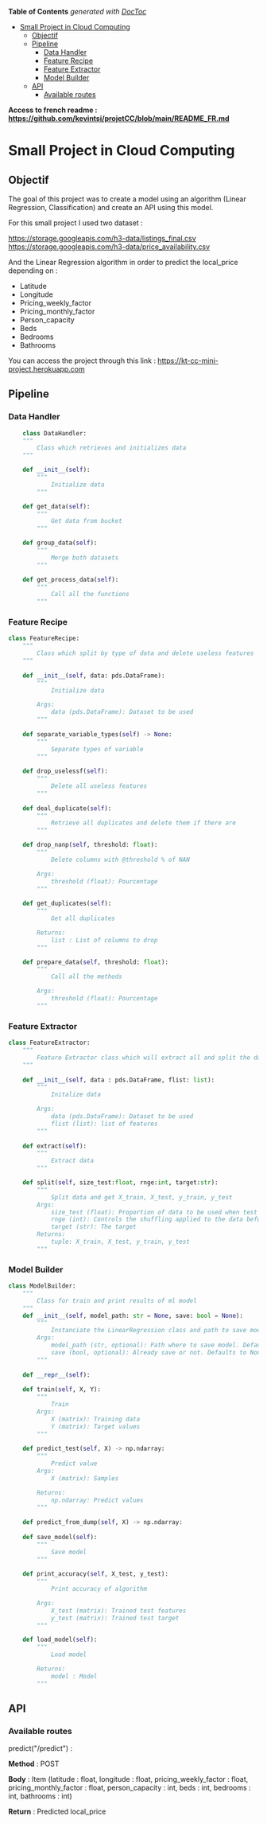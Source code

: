 <!-- START doctoc generated TOC please keep comment here to allow auto update -->
<!-- DON'T EDIT THIS SECTION, INSTEAD RE-RUN doctoc TO UPDATE -->
**Table of Contents**  *generated with [DocToc](https://github.com/thlorenz/doctoc)*

- [Small Project in Cloud Computing](#small-project-in-cloud-computing)
  - [Objectif](#objectif)
  - [Pipeline](#pipeline)
    - [Data Handler](#data-handler)
    - [Feature Recipe](#feature-recipe)
    - [Feature Extractor](#feature-extractor)
    - [Model Builder](#model-builder)
  - [API](#api)
    - [Available routes](#available-routes)

<!-- END doctoc generated TOC please keep comment here to allow auto update -->

**Access to french readme : <a>https://github.com/kevintsi/projetCC/blob/main/README_FR.md</a>** 

# Small Project in Cloud Computing

## Objectif

The goal of this project was to create a model using an algorithm (Linear Regression, Classification) and create an API using this model.

For this small project I used two dataset : 

<a>https://storage.googleapis.com/h3-data/listings_final.csv</a><br/>
<a>https://storage.googleapis.com/h3-data/price_availability.csv</a>

And the Linear Regression algorithm in order to predict the local_price depending on :

- Latitude
- Longitude
- Pricing_weekly_factor
- Pricing_monthly_factor
- Person_capacity
- Beds
- Bedrooms
- Bathrooms

You can access the project through this link : <a>https://kt-cc-mini-project.herokuapp.com</a>

## Pipeline

### Data Handler

```python
    class DataHandler:
    """
        Class which retrieves and initializes data
    """

    def __init__(self):
        """
            Initialize data
        """

    def get_data(self):
        """
            Get data from bucket
        """

    def group_data(self):
        """
            Merge both datasets
        """

    def get_process_data(self):
        """
            Call all the functions
        """
```

### Feature Recipe

```python
class FeatureRecipe:
    """
        Class which split by type of data and delete useless features
    """
    
    def __init__(self, data: pds.DataFrame):
        """
            Initialize data

        Args:
            data (pds.DataFrame): Dataset to be used
        """
    
    def separate_variable_types(self) -> None:
        """
            Separate types of variable
        """
        
    def drop_uselessf(self):
        """
            Delete all useless features
        """ 
        
    def deal_duplicate(self):
        """
            Retrieve all duplicates and delete them if there are
        """

    def drop_nanp(self, threshold: float):
        """
            Delete columns with @threshold % of NAN

        Args:
            threshold (float): Pourcentage
        """
    
    def get_duplicates(self):
        """
            Get all duplicates

        Returns:
            list : List of columns to drop 
        """

    def prepare_data(self, threshold: float):
        """
            Call all the methods

        Args:
            threshold (float): Pourcentage
        """
```

### Feature Extractor

```python
class FeatureExtractor:
    """
        Feature Extractor class which will extract all and split the data that will be used to train  
    """
    
    def __init__(self, data : pds.DataFrame, flist: list):
        """
            Initalize data

        Args:
            data (pds.DataFrame): Dataset to be used
            flist (list): list of features
        """
    
    def extract(self):
        """
            Extract data
        """

    def split(self, size_test:float, rnge:int, target:str):
        """
            Split data and get X_train, X_test, y_train, y_test 
        Args:
            size_test (float): Proportion of data to be used when test split 
            rnge (int): Controls the shuffling applied to the data before applying the split
            target (str): The target
        Returns:
            tuple: X_train, X_test, y_train, y_test 
        """
```

### Model Builder

```python
class ModelBuilder: 
    """
        Class for train and print results of ml model 
    """
    def __init__(self, model_path: str = None, save: bool = None):
        """
            Instanciate the LinearRegression class and path to save model
        Args:
            model_path (str, optional): Path where to save model. Defaults to None.
            save (bool, optional): Already save or not. Defaults to None.
        """
        
    def __repr__(self):
    
    def train(self, X, Y):
        """
            Train
        Args:
            X (matrix): Training data
            Y (matrix): Target values
        """
    
    def predict_test(self, X) -> np.ndarray:
        """
            Predict value
        Args:
            X (matrix): Samples

        Returns:
            np.ndarray: Predict values
        """
        
    def predict_from_dump(self, X) -> np.ndarray:
    
    def save_model(self):
        """
            Save model
        """
    
    def print_accuracy(self, X_test, y_test):
        """
            Print accuracy of algorithm

        Args:
            X_test (matrix): Trained test features
            y_test (matrix): Trained test target
        """

    def load_model(self):
        """
            Load model

        Returns:
            model : Model
        """
```

## API

### Available routes

predict("/predict") :

**Method** : POST

**Body** : Item (latitude : float, longitude : float, pricing_weekly_factor : float, pricing_monthly_factor : float, person_capacity : int, beds : int, bedrooms : int, bathrooms : int)

**Return** : Predicted local_price
